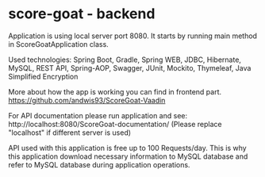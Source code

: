 # score-goat - backend

Application is using local server port 8080.
It starts by running main method in ScoreGoatApplication class.

Used technologies:
Spring Boot, Gradle, Spring WEB,
JDBC, Hibernate, MySQL, REST API,
Spring-AOP, Swagger, JUnit, Mockito,
Thymeleaf, Java Simplified Encryption

More about how the app is working you can find in frontend part.
https://github.com/andwis93/ScoreGoat-Vaadin 

For API documentation please run application and see:
http://localhost:8080/ScoreGoat-documentation/
(Please replace "localhost" if different server is used)


API used with this application is free up to 100 Requests/day. This is why this application download necessary information 
to MySQL database and refer to MySQL database during application operations.